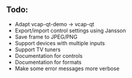 Todo:
---------

* Adapt vcap-qt-demo -> vcap-qt
* Export/import control settings using Jansson
* Save frame to JPEG/PNG
* Support devices with multiple inputs
* Support TV tuners
* Documentation for controls
* Documentation for formats
* Make some error messages more verbose
